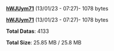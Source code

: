 [**hWJUym71**](/data/hWJUym71.txt) (13/01/23 - 07:27)- 1078 bytes

[**hWJUym71**](/data/hWJUym71.txt) (13/01/23 - 07:27)- 1078 bytes

**Total Datas**: 4133

**Total Size**: 25.85 MB / 25.8 MB